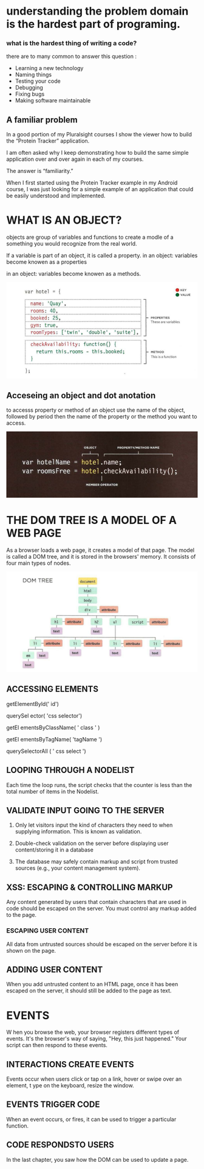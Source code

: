 # understanding the problem domain is the hardest part of programing.

<h3> what is the hardest thing of writing a code?</h3>

there are to many common to answer this question :

* Learning a new technology
* Naming things
* Testing your code
* Debugging
* Fixing bugs
* Making software maintainable

## A familiar problem
In a good portion of my Pluralsight courses I show the viewer how to build the “Protein Tracker” application.

I am often asked why I keep demonstrating how to build the same simple application over and over again in each of my courses.

The answer is “familiarity.”

When I first started using the Protein Tracker example in my Android course, I was just looking for a simple example of an application that could be easily understood and implemented.

# WHAT IS AN OBJECT?

objects are group of variables and functions to create a modle of a something you would recognize from the real world.

If a variable is part of an object, it is called a 
property. in an object: variables become knowen as a properties

in an object: variables become knowen as a methods.


![image](img/pic4.PNG)


## Acceseing an object and dot anotation

to accesss property or method of an object use the name of the object, followed by period then the name of the property or the method you want to access.

<img src= 'img/pic 5.PNG'>


# THE DOM TREE IS A MODEL OF A WEB PAGE

As a browser loads a web page, it creates a model of that page. 
The model is called a DOM tree, and it is stored in the browsers' memory. 
It consists of four main types of nodes.

<img src='img/pic6.PNG'>

## ACCESSING ELEMENTS

getElementByld(' id')

querySel ector( 'css selector')

getEl ementsByClassName( ' class ' ) 

getEl ementsByTagName( 'tagName ')

querySelectorAll ( ' css select ')

## LOOPING THROUGH A NODELIST 

Each time the loop runs, the 
script checks that the counter 
is less than the total number of 
items in the Nodelist. 

## VALIDATE INPUT GOING TO THE SERVER 

1. Only let visitors input the kind 
of characters they need to when 
supplying information. This is 
known as validation. 

2. Double-check validation on 
the server before displaying user 
content/storing it in a database

3. The database may safely 
contain markup and script 
from trusted sources (e.g., your 
content management system).

## XSS: ESCAPING & CONTROLLING MARKUP

Any content generated by users that contain characters that are used 
in code should be escaped on the server. You must control any markup 
added to the page.

### ESCAPING USER CONTENT

All data from untrusted sources should be escaped 
on the server before it is shown on the page. 

## ADDING USER CONTENT 

When you add untrusted content to an HTML page, 
once it has been escaped on the server, it should still 
be added to the page as text. 


# EVENTS

W hen you browse the web, your browser registers different 
types of events. It's the browser's way of saying, "Hey, this 
just happened." Your script can then respond to these events. 

## INTERACTIONS CREATE EVENTS

Events occur when users click or tap on a link, hover or swipe over an element, t ype on the keyboard, resize the window.

## EVENTS TRIGGER CODE 

When an event occurs, or fires, it can be used to trigger a particular function.

## CODE RESPONDSTO USERS 

In the last chapter, you saw how the DOM can be used to update a page. 